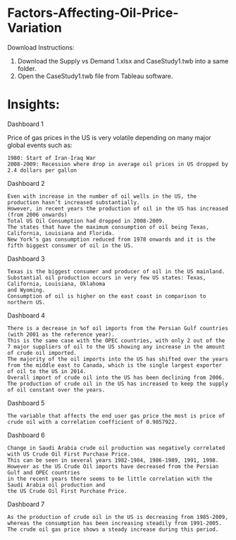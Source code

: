 # Factors-Affecting-Oil-Price-Variation

Download Instructions:

1)  Download the Supply vs Demand 1.xlsx and CaseStudy1.twb into a same folder.
2)  Open the CaseStudy1.twb file from Tableau software.

# Insights:

Dashboard 1

  Price of gas prices in the US is very volatile depending on many major global events such as:

    1980: Start of Iran-Iraq War
    2008-2009: Recession where drop in average oil prices in US dropped by 2.4 dollars per gallon

Dashboard 2

    Even with increase in the number of oil wells in the US, the production hasn’t increased substantially.
    However, in recent years the production of oil in the US has increased (from 2006 onwards)
    Total US Oil Consumption had dropped in 2008-2009.
    The states that have the maximum consumption of oil being Texas, California, Louisiana and Florida.
    New York’s gas consumption reduced from 1978 onwards and it is the fifth biggest consumer of oil in the US.

Dashboard 3

    Texas is the biggest consumer and producer of oil in the US mainland.
    Substantial oil production occurs in very few US states: Texas, California, Louisiana, Oklahoma
    and Wyoming.
    Consumption of oil is higher on the east coast in comparison to northern US.

Dashboard 4

    There is a decrease in %of oil imports from the Persian Gulf countries (with 2001 as the reference year).
    This is the same case with the OPEC countries, with only 2 out of the 7 major suppliers of oil to the US showing any increase in the amount of crude oil imported.
    The majority of the oil imports into the US has shifted over the years from the middle east to Canada, which is the single largest exporter of oil to the US in 2014.
    Overall import of crude oil into the US has been declining from 2006. The production of crude oil in the US has increased to keep the supply of oil constant over the years.

Dashboard 5

    The variable that affects the end user gas price the most is price of crude oil with a correlation coefficient of 0.9857922.

Dashboard 6

    Change in Saudi Arabia crude oil production was negatively correlated with US Crude Oil First Purchase Price.
    This can be seen in several years 1982-1984, 1986-1989, 1991, 1998.
    However as the US Crude Oil imports have decreased from the Persian Gulf and OPEC countries 
    in the recent years there seems to be little correlation with the Saudi Arabia oil production and
    the US Crude Oil First Purchase Price.

Dashboard 7

    As the production of crude oil in the US is decreasing from 1985-2009, whereas the consumption has been increasing steadily from 1991-2005.
    The crude oil gas price shows a steady increase during this period.
